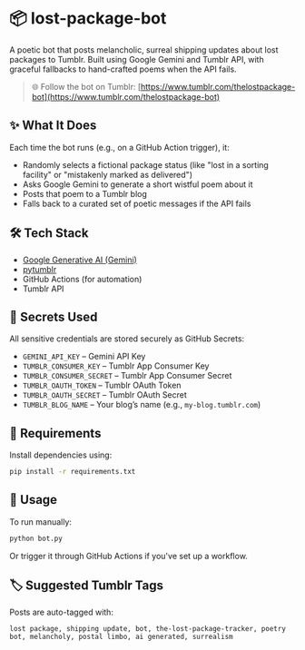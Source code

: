 # 📦 lost-package-bot

A poetic bot that posts melancholic, surreal shipping updates about lost packages to Tumblr. Built using Google Gemini and Tumblr API, with graceful fallbacks to hand-crafted poems when the API fails.

> 🌐 Follow the bot on Tumblr: [https://www.tumblr.com/thelostpackage-bot](https://www.tumblr.com/thelostpackage-bot)

## ✨ What It Does

Each time the bot runs (e.g., on a GitHub Action trigger), it:

- Randomly selects a fictional package status (like "lost in a sorting facility" or "mistakenly marked as delivered")
- Asks Google Gemini to generate a short wistful poem about it
- Posts that poem to a Tumblr blog
- Falls back to a curated set of poetic messages if the API fails

## 🛠 Tech Stack

- [Google Generative AI (Gemini)](https://ai.google.dev/)
- [pytumblr](https://github.com/tumblr/pytumblr)
- GitHub Actions (for automation)
- Tumblr API

## 🔐 Secrets Used

All sensitive credentials are stored securely as GitHub Secrets:

- `GEMINI_API_KEY` – Gemini API Key
- `TUMBLR_CONSUMER_KEY` – Tumblr App Consumer Key
- `TUMBLR_CONSUMER_SECRET` – Tumblr App Consumer Secret
- `TUMBLR_OAUTH_TOKEN` – Tumblr OAuth Token
- `TUMBLR_OAUTH_SECRET` – Tumblr OAuth Secret
- `TUMBLR_BLOG_NAME` – Your blog’s name (e.g., `my-blog.tumblr.com`)

## 📄 Requirements

Install dependencies using:

```bash
pip install -r requirements.txt
```

## 🚀 Usage

To run manually:

```bash
python bot.py
```

Or trigger it through GitHub Actions if you've set up a workflow.

## 🏷 Suggested Tumblr Tags

Posts are auto-tagged with:

```
lost package, shipping update, bot, the-lost-package-tracker, poetry bot, melancholy, postal limbo, ai generated, surrealism
```
